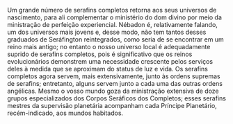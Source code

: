 ﻿Um grande número de serafins completos retorna aos seus universos de nascimento, para ali complementar o ministério do dom divino por meio da ministração de perfeição experiencial. Nébadon é, relativamente falando, um dos universos mais jovens e, desse modo, não tem tantos desses graduados de Seráfington reintegrados, como seria de se encontrar em um reino mais antigo; no entanto o nosso universo local é adequadamente suprido de serafins completos, pois é significativo que os reinos evolucionários demonstrem uma necessidade crescente pelos serviços deles à medida que se aproximam do status de luz e vida. Os serafins completos agora servem, mais extensivamente, junto às ordens supremas de serafins; entretanto, alguns servem junto a cada uma das outras ordens angélicas. Mesmo o vosso mundo goza da ministração extensiva de doze grupos especializados dos Corpos Seráficos dos Completos; esses serafins mestres da supervisão planetária acompanham cada Príncipe Planetário, recém-indicado, aos mundos habitados.